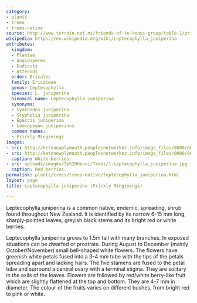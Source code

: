 ```yaml
---
category:
- plants
- trees
- trees-native
source: http://www.terrain.net.nz/friends-of-te-henui-group/table-1/prickly-mingimingi-leptecophylla-juniperina-2.html
wikipedia: https://en.wikipedia.org/wiki/Leptecophylla_juniperina
attributes:
  kingdom:
  - Plantae
  - Angiosperms
  - Eudicots
  - Asterids
  order: Ericales
  family: Ericaceae
  genus: Leptecophylla
  species: L. juniperina
  binomial name: Leptecophylla juniperina
  synonyms:
  - Cyathodes juniperina
  - Styphelia juniperina
  - Epacris juniperina
  - Leucopogon juniperinus
  common names:
  - Prickly Mingimingi
images:
- src: http://ketenewplymouth.peoplesnetworknz.info/image_files/0000/0002/0139/Prickly_Mingimingi__Leptecophylla_juniperina__white_form-1.JPG
- src: http://ketenewplymouth.peoplesnetworknz.info/image_files/0000/0002/0144/Prickly_Mingimingi__Leptecophylla_juniperina__white_form-2.JPG
  caption: White berries.
- src: uploads/images/Te%20Henui/Trees/1-Leptecophylla_juniperina.jpg
  caption: Red berries.
permalink: plants/trees/trees-native/leptecophylla_juniperina.html
layout: page
title: Leptecophylla juniperina (Prickly Mingimingi)

---
```

Leptecophylla juniperina is a common native, endemic, spreading, shrub found throughout New Zealand. It is identified by its narrow 6-15 mm long, sharply-pointed leaves, greyish black stems and its bright red or white berries.

Leptecophylla juniperina grows to 1.5m tall with many branches. In exposed situations can be dwarfed or prostrate. During August to December (mainly October/November) small bell-shaped white flowers. The flowers have greenish white petals fused into a 3-4 mm tube with the tips of the petals spreading apart and lacking hairs. The five stamens are fused to the petal tube and surround a central ovary with a terminal stigma. They are solitary in the axils of the leaves. Flowers are followed by red/white berry-like fruit which are slightly flattened at the top and bottom. They are 4-7 mm in diameter. The colour of the fruits varies on different bushes, from bright red to pink or white.
